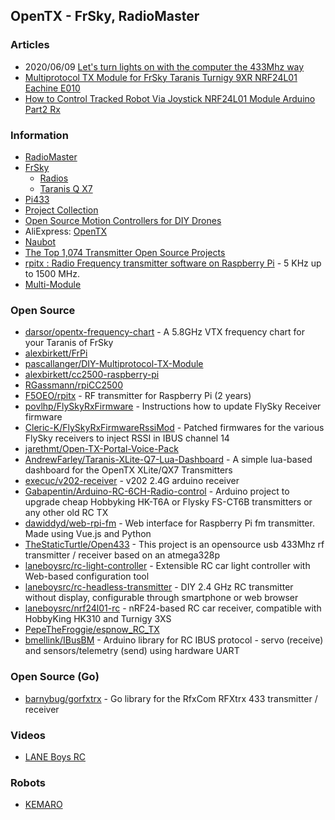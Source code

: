 ## OpenTX - FrSky, RadioMaster


### Articles
- 2020/06/09 [Let's turn lights on with the computer the 433Mhz way](https://blog.thestaticturtle.fr/open433-lets-turn-light-on-with-the-computer/)
- [Multiprotocol TX Module for FrSky Taranis Turnigy 9XR NRF24L01 Eachine E010](https://www.instructables.com/Multiprotocol-TX-Module-for-FrSky-Taranis-Turnigy-/)
- [How to Control Tracked Robot Via Joystick NRF24L01 Module Arduino Part2 Rx](https://www.instructables.com/How-to-Control-Tracked-Robot-Via-Joystick-NRF24L01-1/)



### Information
- [RadioMaster](https://www.radiomasterrc.com/)
- [FrSky](https://www.frsky-rc.com)
	- [Radios](http://www.open-tx.org/radios.html)
	- [Taranis Q X7](https://www.frsky-rc.com/product/taranis-q-x7-2/)
- [Pi433](https://www.pi433.de/en.html)
- [Project Collection](https://fjp.at/projects-archive/)
- [Open Source Motion Controllers for DIY Drones](https://hackaday.com/tag/opentx/)
- AliExpress: [OpenTX](https://ko.aliexpress.com/w/wholesale-OpenTX.html)
- [Naubot](https://naubot.com/)
- [The Top 1,074 Transmitter Open Source Projects](https://awesomeopensource.com/projects/transmitter)
- [rpitx : Radio Frequency transmitter software on Raspberry Pi](https://groups.io/g/rpitx) - 5 KHz up to 1500 MHz.
- [Multi-Module](https://www.multi-module.org/)



### Open Source
- [darsor/opentx-frequency-chart](https://github.com/darsor/opentx-frequency-chart) - A 5.8GHz VTX frequency chart for your Taranis of FrSky
- [alexbirkett/FrPi](https://github.com/alexbirkett/FrPi)
- [pascallanger/DIY-Multiprotocol-TX-Module](https://github.com/pascallanger/DIY-Multiprotocol-TX-Module)
- [alexbirkett/cc2500-raspberry-pi](https://github.com/alexbirkett/cc2500-raspberry-pi)
- [RGassmann/rpiCC2500](https://github.com/RGassmann/rpiCC2500) 
- [F5OEO/rpitx](https://github.com/F5OEO/rpitx) - RF transmitter for Raspberry Pi (2 years)
- [povlhp/FlySkyRxFirmware](https://github.com/povlhp/FlySkyRxFirmware) - Instructions how to update FlySky Receiver firmware
- [Cleric-K/FlySkyRxFirmwareRssiMod](https://github.com/Cleric-K/FlySkyRxFirmwareRssiMod) - Patched firmwares for the various FlySky receivers to inject RSSI in IBUS channel 14
- [jarethmt/Open-TX-Portal-Voice-Pack](https://github.com/jarethmt/Open-TX-Portal-Voice-Pack)
- [AndrewFarley/Taranis-XLite-Q7-Lua-Dashboard](https://github.com/AndrewFarley/Taranis-XLite-Q7-Lua-Dashboard) - A simple lua-based dashboard for the OpenTX XLite/QX7 Transmitters
- [execuc/v202-receiver](https://github.com/execuc/v202-receiver) - v202 2.4G arduino receiver
- [Gabapentin/Arduino-RC-6CH-Radio-control](https://github.com/Gabapentin/Arduino-RC-6CH-Radio-control) - Arduino project to upgrade cheap Hobbyking HK-T6A or Flysky FS-CT6B transmitters or any other old RC TX
- [dawiddyd/web-rpi-fm](https://github.com/dawiddyd/web-rpi-fm) - Web interface for Raspberry Pi fm transmitter. Made using Vue.js and Python
- [TheStaticTurtle/Open433](https://github.com/TheStaticTurtle/Open433) - This project is an opensource usb 433Mhz rf transmitter / receiver based on an atmega328p
- [laneboysrc/rc-light-controller](https://github.com/laneboysrc/rc-light-controller) - Extensible RC car light controller with Web-based configuration tool
- [laneboysrc/rc-headless-transmitter](https://github.com/laneboysrc/rc-headless-transmitter) - DIY 2.4 GHz RC transmitter without display, configurable through smartphone or web browser
- [laneboysrc/nrf24l01-rc](https://github.com/laneboysrc/nrf24l01-rc) - nRF24-based RC car receiver, compatible with HobbyKing HK310 and Turnigy 3XS
- [PepeTheFroggie/espnow_RC_TX](https://github.com/PepeTheFroggie/espnow_RC_TX) 
- [bmellink/IBusBM](https://github.com/bmellink/IBusBM) - Arduino library for RC IBUS protocol - servo (receive) and sensors/telemetry (send) using hardware UART




### Open Source (Go)
- [barnybug/gorfxtrx](https://github.com/barnybug/gorfxtrx) - Go library for the RfxCom RFXtrx 433 transmitter / receiver


### Videos
- [LANE Boys RC](https://www.youtube.com/user/laneboysrc)


### Robots
- [KEMARO](https://kemaro.ch/)



